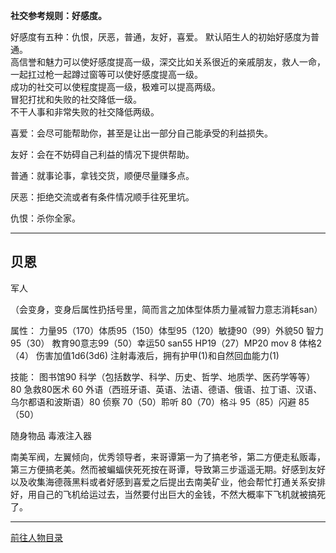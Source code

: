 
**社交参考规则：好感度。**

好感度有五种：仇恨，厌恶，普通，友好，喜爱。
默认陌生人的初始好感度为普通。  
高信誉和魅力可以使好感度提高一级，深交比如关系很近的亲戚朋友，救人一命，一起扛过枪一起蹲过窗等可以使好感度提高一级。  
成功的社交可以使程度提高一级，极难可以提高两级。  
冒犯打扰和失败的社交降低一级。  
不干人事和非常失败的社交降低两级。  

喜爱：会尽可能帮助你，甚至是让出一部分自己能承受的利益损失。

友好：会在不妨碍自己利益的情况下提供帮助。

普通：就事论事，拿钱交货，顺便尽量赚多点。

厌恶：拒绝交流或者有条件情况顺手往死里坑。

仇恨：杀你全家。

---
## 贝恩 

军人

（会变身，变身后属性扔括号里，简而言之加体型体质力量减智力意志消耗san）

属性：
力量95（170）体质95（150）体型95（120）敏捷90（99）外貌50 智力95（30）
教育90意志99（50）幸运50 san55 HP19（27）MP20 mov 8 体格2（4） 伤害加值1d6(3d6)
注射毒液后，拥有护甲(1)和自然回血能力(1)

技能：
图书馆90 科学（包括数学、科学、历史、哲学、地质学、医药学等等）80
急救80医术 60 外语（西班牙语、英语、法语、德语、俄语、拉丁语、汉语、乌尔都语和波斯语）80 侦察 70（50）聆听 80（70）格斗 95（85）闪避 85（50）

随身物品
毒液注入器

南美军阀，左翼倾向，优秀领导者，来哥谭第一为了搞老爷，第二方便走私贩毒，第三方便搞老美。然而被蝙蝠侠死死按在哥谭，导致第三步遥遥无期。好感到友好以及收集海德薇黑料或者好感到喜爱之后提出去南美矿业，他会帮忙打通关系安排好，用自己的飞机给运过去，当然要付出巨大的金钱，不然大概率下飞机就被搞死了。

---

[前往人物目录](../人物目录.md)